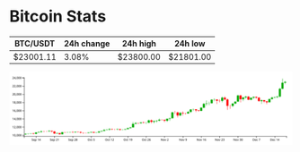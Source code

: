 # Bitcoin Stats

BTC/USDT|24h change|24h high|24h low|
|---|---|---|---|
|$23001.11|3.08%|$23800.00|$21801.00|

<img src="./chart.svg">
